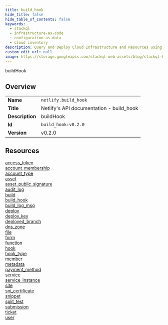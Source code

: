 ```yaml
---
title: build_hook
hide_title: false
hide_table_of_contents: false
keywords:
  - stackql
  - infrastructure-as-code
  - configuration-as-data
  - cloud inventory
description: Query and Deploy Cloud Infrastructure and Resources using SQL
custom_edit_url: null
image: https://storage.googleapis.com/stackql-web-assets/blog/stackql-blog-post-featured-image.png
---
```

buildHook  
    

## Overview
<table><tbody>
<tr><td><b>Name</b></td><td><code>netlify.build_hook</code></td></tr>
<tr><td><b>Title</b></td><td>Netlify's API documentation - build_hook</td></tr>
<tr><td><b>Description</b></td><td>buildHook</td></tr>
<tr><td><b>Id</b></td><td><code>build_hook:v0.2.0</code></td></tr>
<tr><td><b>Version</b></td><td>v0.2.0</td></tr>
</tbody></table>

## Resources
<div class="row">
<div class="providerDocColumn">
<a href="/docs/providers/netlify/build_hook/access_token">access_token</a><br />
<a href="/docs/providers/netlify/build_hook/account_membership">account_membership</a><br />
<a href="/docs/providers/netlify/build_hook/account_type">account_type</a><br />
<a href="/docs/providers/netlify/build_hook/asset">asset</a><br />
<a href="/docs/providers/netlify/build_hook/asset_public_signature">asset_public_signature</a><br />
<a href="/docs/providers/netlify/build_hook/audit_log">audit_log</a><br />
<a href="/docs/providers/netlify/build_hook/build">build</a><br />
<a href="/docs/providers/netlify/build_hook/build_hook">build_hook</a><br />
<a href="/docs/providers/netlify/build_hook/build_log_msg">build_log_msg</a><br />
<a href="/docs/providers/netlify/build_hook/deploy">deploy</a><br />
<a href="/docs/providers/netlify/build_hook/deploy_key">deploy_key</a><br />
<a href="/docs/providers/netlify/build_hook/deployed_branch">deployed_branch</a><br />
<a href="/docs/providers/netlify/build_hook/dns_zone">dns_zone</a><br />
<a href="/docs/providers/netlify/build_hook/file">file</a><br />
<a href="/docs/providers/netlify/build_hook/form">form</a><br />
</div>
<div class="providerDocColumn">
<a href="/docs/providers/netlify/build_hook/function">function</a><br />
<a href="/docs/providers/netlify/build_hook/hook">hook</a><br />
<a href="/docs/providers/netlify/build_hook/hook_type">hook_type</a><br />
<a href="/docs/providers/netlify/build_hook/member">member</a><br />
<a href="/docs/providers/netlify/build_hook/metadata">metadata</a><br />
<a href="/docs/providers/netlify/build_hook/payment_method">payment_method</a><br />
<a href="/docs/providers/netlify/build_hook/service">service</a><br />
<a href="/docs/providers/netlify/build_hook/service_instance">service_instance</a><br />
<a href="/docs/providers/netlify/build_hook/site">site</a><br />
<a href="/docs/providers/netlify/build_hook/sni_certificate">sni_certificate</a><br />
<a href="/docs/providers/netlify/build_hook/snippet">snippet</a><br />
<a href="/docs/providers/netlify/build_hook/split_test">split_test</a><br />
<a href="/docs/providers/netlify/build_hook/submission">submission</a><br />
<a href="/docs/providers/netlify/build_hook/ticket">ticket</a><br />
<a href="/docs/providers/netlify/build_hook/user">user</a><br />
</div>
</div>
